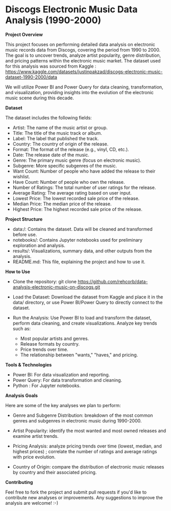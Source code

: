 # Discogs Electronic Music Data Analysis (1990-2000)
**Project Overview**

This project focuses on performing detailed data analysis on electronic music records data from Discogs, covering the period from 1990 to 2000. The goal is to uncover trends, analyze artist popularity, genre distribution, 
and pricing patterns within the electronic music market. The dataset used for this analysis was sourced from Kaggle : 
https://www.kaggle.com/datasets/justinpakzad/discogs-electronic-music-dataset-1990-2000/data

We will utilize Power BI and Power Query for data cleaning, transformation, and visualization, providing insights into the evolution of the electronic music scene during this decade.

**Dataset**

The dataset includes the following fields:

- Artist: The name of the music artist or group.
- Title: The title of the music track or album.
- Label: The label that published the track.
- Country: The country of origin of the release.
- Format: The format of the release (e.g., vinyl, CD, etc.).
- Date: The release date of the music.
- Genre: The primary music genre (focus on electronic music).
- Subgenre: More specific subgenres of the music.
- Want Count: Number of people who have added the release to their wishlist.
- Have Count: Number of people who own the release.
- Number of Ratings: The total number of user ratings for the release.
- Average Rating: The average rating based on user input.
- Lowest Price: The lowest recorded sale price of the release.
- Median Price: The median price of the release.
- Highest Price: The highest recorded sale price of the release.

**Project Structure**

- data:/: Contains the dataset. Data will be cleaned and transformed before use.
- notebooks/: Contains Jupyter notebooks used for preliminary exploration and analysis.
- results/: Visualizations, summary data, and other outputs from the analysis.
- README.md: This file, explaining the project and how to use it.

**How to Use**
- Clone the repository:
git clone https://github.com/rehcorb/data-analysis-electronic-music-on-discogs.git

- Load the Dataset:
Download the dataset from Kaggle and place it in the data/ directory, or use Power BI/Power Query to directly connect to the dataset.

- Run the Analysis:
Use Power BI to load and transform the dataset, perform data cleaning, and create visualizations.
Analyze key trends such as:
   - Most popular artists and genres.
   - Release formats by country.
   - Price trends over time.
   - The relationship between "wants," "haves," and pricing.
 
**Tools & Technologies**
- Power BI: For data visualization and reporting.
- Power Query: For data transformation and cleaning.
- Python : For Jupyter notebooks.

**Analysis Goals**

Here are some of the key analyses we plan to perform:

- Genre and Subgenre Distribution: breakdown of the most common genres and subgenres in electronic music during 1990-2000.

- Artist Popularity: identify the most wanted and most owned releases and examine artist trends.

- Pricing Analysis: analyze pricing trends over time (lowest, median, and highest prices) ; correlate the number of ratings and average ratings with price evolution.

- Country of Origin: compare the distribution of electronic music releases by country and their associated pricing.

**Contributing**

Feel free to fork the project and submit pull requests if you'd like to contribute new analyses or improvements. Any suggestions to improve the analysis are welcome! :-)
